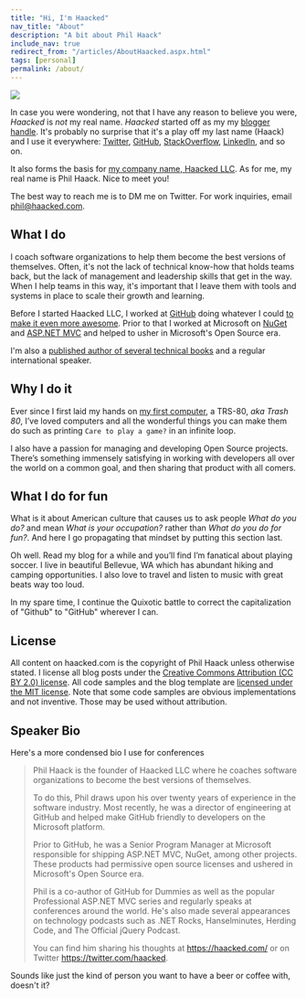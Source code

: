```yaml
---
title: "Hi, I'm Haacked"
nav_title: "About"
description: "A bit about Phil Haack"
include_nav: true
redirect_from: "/articles/AboutHaacked.aspx.html"
tags: [personal]
permalink: /about/
---
```


<img src="https://user-images.githubusercontent.com/19977/49780625-33581400-fcc4-11e8-9961-735e6bebdfc8.png" class="profile" />

In case you were wondering, not that I have any reason to believe you were, *Haacked* is *not* my real name. _Haacked_ started off as my my [blogger handle](https://haacked.com/archive/2005/03/12/what-is-your-blogger-handle.aspx "What’s your blogger handle?"). It's probably no surprise that it's a play off my last name (Haack) and I use it everywhere: [Twitter](https://twitter.com/haacked), [GitHub](https://github.com/haacked), [StackOverflow](https://stackoverflow.com/users/598/haacked), [LinkedIn](https://https://www.linkedin.com/in/haacked/), and so on.

It also forms the basis for [my company name, Haacked LLC](https://haacked.com/archive/2019/01/07/haacked-llc/). As for me, my real name is Phil Haack. Nice to meet you!

The best way to reach me is to DM me on Twitter. For work inquiries, email [phil@haacked.com](mailto:phil@haacked.com).

## What I do

I coach software organizations to help them become the best versions of themselves. Often, it's not the lack of technical know-how that holds teams back, but the lack of management and leadership skills that get in the way. When I help teams in this way, it's important that I leave them with tools and systems in place to scale their growth and learning.

Before I started Haacked LLC, I worked at [GitHub](http://github.com/) doing whatever I could [to make it even more awesome](https://haacked.com/archive/2018/12/18/leaving-github/). Prior to that I worked at Microsoft on [NuGet](http://nuget.org) and [ASP.NET MVC](https://www.asp.net/mvc) and helped to usher in Microsoft's Open Source era.

I'm also a [published author of several technical books](https://www.amazon.com/Phil-Haack/e/B005G0TNRU/ref=sr_ntt_srch_lnk_1?qid=1546924429&sr=8-1) and a regular international speaker.

## Why I do it

Ever since I first laid my hands on [my first computer](https://haacked.com/archive/2005/06/06/my-first-computer.aspx "This was my first computer"), a TRS-80, *aka Trash 80*, I’ve loved computers and all the wonderful things you can make them do such as printing `Care to play a game?` in an infinite loop.

I also have a passion for managing and developing Open Source projects. There’s something immensely satisfying in working with developers all over the world on a common goal, and then sharing that product with all comers.

## What I do for fun

What is it about American culture that causes us to ask people *What do you do?* and mean *What is your occupation?* rather than *What do you do for fun?*. And here I go propagating that mindset by putting this section last.

Oh well. Read my blog for a while and you’ll find I’m fanatical about playing soccer. I live in beautiful Bellevue, WA which has abundant hiking and camping opportunities. I also love to travel and listen to music with great beats way too loud.

In my spare time, I continue the Quixotic battle to correct the capitalization of "Github" to "GitHub" wherever I can.

## License

All content on haacked.com is the copyright of Phil Haack unless otherwise stated. I license all blog posts under the [Creative Commons Attribution (CC BY 2.0) license](https://creativecommons.org/licenses/by/2.0/). All code samples and the blog template are [licensed under the MIT license](https://opensource.org/licenses/MIT). Note that some code samples are obvious implementations and not inventive. Those may be used without attribution.

## Speaker Bio

Here's a more condensed bio I use for conferences

> Phil Haack is the founder of Haacked LLC where he coaches software organizations to become the best versions of themselves.
>
> To do this, Phil draws upon his over twenty years of experience in the software industry. Most recently, he was a director of engineering at GitHub and helped make GitHub friendly to developers on the Microsoft platform.
>
> Prior to GitHub, he was a Senior Program Manager at Microsoft responsible for shipping ASP.NET MVC, NuGet, among other projects. These products had permissive open source licenses and ushered in Microsoft's Open Source era.
> 
> Phil is a co-author of GitHub for Dummies as well as the popular Professional ASP.NET MVC series and regularly speaks at conferences around the world. He's also made several appearances on technology podcasts such as .NET Rocks, Hanselminutes, Herding Code, and The Official jQuery Podcast.
>
> You can find him sharing his thoughts at https://haacked.com/ or on Twitter https://twitter.com/haacked.

Sounds like just the kind of person you want to have a beer or coffee with, doesn't it?
